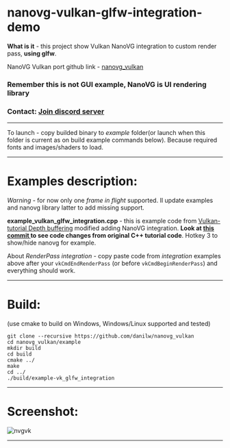 # nanovg-vulkan-glfw-integration-demo

**What is it** - this project show Vulkan NanoVG integration to custom render pass, **using glfw**. 

NanoVG Vulkan port github link - [nanovg_vulkan](https://github.com/danilw/nanovg_vulkan)

### Remember this is not GUI example, NanoVG is UI rendering library

### Contact: [**Join discord server**](https://discord.gg/JKyqWgt)
___


To launch - copy builded binary to *example* folder(or launch when this folder is current as on build example commands below). Because required fonts and images/shaders to load.
___

# Examples description:

*Warning* - for now only one *frame in flight* supported. Il update examples and nanovg library latter to add missing support.

**example_vulkan_glfw_integration.cpp** - this is example code from [Vulkan-tutorial Depth buffering](https://vulkan-tutorial.com/Depth_buffering) modified adding NanoVG integration. **Look at [this commit ]() to see code changes from original C++ tutorial code**. Hotkey 3 to show/hide nanovg for example.

About *RenderPass integration* - copy paste code from *integration* examples above after your `vkCmdEndRenderPass` (or before `vkCmdBeginRenderPass`) and everything should work.
___

# Build:
(use cmake to build on Windows, Windows/Linux supported and tested)

```
git clone --recursive https://github.com/danilw/nanovg_vulkan
cd nanovg_vulkan/example
mkdir build
cd build
cmake ../
make
cd ../
./build/example-vk_glfw_integration
```
___

# Screenshot:

![nvgvk](https://danilw.github.io/GLSL-howto/vulkan_sh_launcher/nvg_integr_cpp.png)
___

